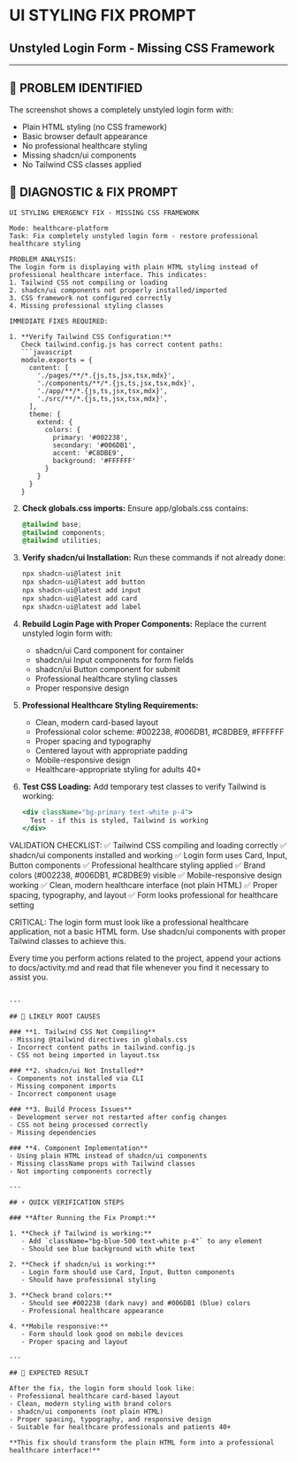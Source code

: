 # UI STYLING FIX PROMPT
## Unstyled Login Form - Missing CSS Framework

---

## 🚨 PROBLEM IDENTIFIED

The screenshot shows a completely unstyled login form with:
- Plain HTML styling (no CSS framework)
- Basic browser default appearance
- No professional healthcare styling
- Missing shadcn/ui components
- No Tailwind CSS classes applied

## 🔧 DIAGNOSTIC & FIX PROMPT

```
UI STYLING EMERGENCY FIX - MISSING CSS FRAMEWORK

Mode: healthcare-platform
Task: Fix completely unstyled login form - restore professional healthcare styling

PROBLEM ANALYSIS:
The login form is displaying with plain HTML styling instead of professional healthcare interface. This indicates:
1. Tailwind CSS not compiling or loading
2. shadcn/ui components not properly installed/imported
3. CSS framework not configured correctly
4. Missing professional styling classes

IMMEDIATE FIXES REQUIRED:

1. **Verify Tailwind CSS Configuration:**
   Check tailwind.config.js has correct content paths:
   ```javascript
   module.exports = {
     content: [
       './pages/**/*.{js,ts,jsx,tsx,mdx}',
       './components/**/*.{js,ts,jsx,tsx,mdx}',
       './app/**/*.{js,ts,jsx,tsx,mdx}',
       './src/**/*.{js,ts,jsx,tsx,mdx}',
     ],
     theme: {
       extend: {
         colors: {
           primary: '#002238',
           secondary: '#006DB1',
           accent: '#C8DBE9',
           background: '#FFFFFF'
         }
       }
     }
   }
   ```

2. **Check globals.css imports:**
   Ensure app/globals.css contains:
   ```css
   @tailwind base;
   @tailwind components;
   @tailwind utilities;
   ```

3. **Verify shadcn/ui Installation:**
   Run these commands if not already done:
   ```bash
   npx shadcn-ui@latest init
   npx shadcn-ui@latest add button
   npx shadcn-ui@latest add input
   npx shadcn-ui@latest add card
   npx shadcn-ui@latest add label
   ```

4. **Rebuild Login Page with Proper Components:**
   Replace the current unstyled login form with:
   - shadcn/ui Card component for container
   - shadcn/ui Input components for form fields
   - shadcn/ui Button component for submit
   - Professional healthcare styling classes
   - Proper responsive design

5. **Professional Healthcare Styling Requirements:**
   - Clean, modern card-based layout
   - Professional color scheme: #002238, #006DB1, #C8DBE9, #FFFFFF
   - Proper spacing and typography
   - Centered layout with appropriate padding
   - Mobile-responsive design
   - Healthcare-appropriate styling for adults 40+

6. **Test CSS Loading:**
   Add temporary test classes to verify Tailwind is working:
   ```jsx
   <div className="bg-primary text-white p-4">
     Test - if this is styled, Tailwind is working
   </div>
   ```

VALIDATION CHECKLIST:
✅ Tailwind CSS compiling and loading correctly
✅ shadcn/ui components installed and working
✅ Login form uses Card, Input, Button components
✅ Professional healthcare styling applied
✅ Brand colors (#002238, #006DB1, #C8DBE9) visible
✅ Mobile-responsive design working
✅ Clean, modern healthcare interface (not plain HTML)
✅ Proper spacing, typography, and layout
✅ Form looks professional for healthcare setting

CRITICAL: The login form must look like a professional healthcare application, not a basic HTML form. Use shadcn/ui components with proper Tailwind classes to achieve this.

Every time you perform actions related to the project, append your actions to docs/activity.md and read that file whenever you find it necessary to assist you.
```

---

## 🎯 LIKELY ROOT CAUSES

### **1. Tailwind CSS Not Compiling**
- Missing @tailwind directives in globals.css
- Incorrect content paths in tailwind.config.js
- CSS not being imported in layout.tsx

### **2. shadcn/ui Not Installed**
- Components not installed via CLI
- Missing component imports
- Incorrect component usage

### **3. Build Process Issues**
- Development server not restarted after config changes
- CSS not being processed correctly
- Missing dependencies

### **4. Component Implementation**
- Using plain HTML instead of shadcn/ui components
- Missing className props with Tailwind classes
- Not importing components correctly

---

## ⚡ QUICK VERIFICATION STEPS

### **After Running the Fix Prompt:**

1. **Check if Tailwind is working:**
   - Add `className="bg-blue-500 text-white p-4"` to any element
   - Should see blue background with white text

2. **Check if shadcn/ui is working:**
   - Login form should use Card, Input, Button components
   - Should have professional styling

3. **Check brand colors:**
   - Should see #002238 (dark navy) and #006DB1 (blue) colors
   - Professional healthcare appearance

4. **Mobile responsive:**
   - Form should look good on mobile devices
   - Proper spacing and layout

---

## 🚀 EXPECTED RESULT

After the fix, the login form should look like:
- Professional healthcare card-based layout
- Clean, modern styling with brand colors
- shadcn/ui components (not plain HTML)
- Proper spacing, typography, and responsive design
- Suitable for healthcare professionals and patients 40+

**This fix should transform the plain HTML form into a professional healthcare interface!**

